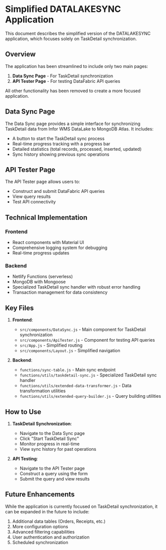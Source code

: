# Simplified DATALAKESYNC Application

This document describes the simplified version of the DATALAKESYNC application, which focuses solely on TaskDetail synchronization.

## Overview

The application has been streamlined to include only two main pages:

1. **Data Sync Page** - For TaskDetail synchronization
2. **API Tester Page** - For testing DataFabric API queries

All other functionality has been removed to create a more focused application.

## Data Sync Page

The Data Sync page provides a simple interface for synchronizing TaskDetail data from Infor WMS DataLake to MongoDB Atlas. It includes:

- A button to start the TaskDetail sync process
- Real-time progress tracking with a progress bar
- Detailed statistics (total records, processed, inserted, updated)
- Sync history showing previous sync operations

## API Tester Page

The API Tester page allows users to:

- Construct and submit DataFabric API queries
- View query results
- Test API connectivity

## Technical Implementation

### Frontend

- React components with Material UI
- Comprehensive logging system for debugging
- Real-time progress updates

### Backend

- Netlify Functions (serverless)
- MongoDB with Mongoose
- Specialized TaskDetail sync handler with robust error handling
- Transaction management for data consistency

## Key Files

1. **Frontend**:
   - `src/components/DataSync.js` - Main component for TaskDetail synchronization
   - `src/components/ApiTester.js` - Component for testing API queries
   - `src/App.js` - Simplified routing
   - `src/components/Layout.js` - Simplified navigation

2. **Backend**:
   - `functions/sync-table.js` - Main sync endpoint
   - `functions/utils/taskdetail-sync.js` - Specialized TaskDetail sync handler
   - `functions/utils/extended-data-transformer.js` - Data transformation utilities
   - `functions/utils/extended-query-builder.js` - Query building utilities

## How to Use

1. **TaskDetail Synchronization**:
   - Navigate to the Data Sync page
   - Click "Start TaskDetail Sync"
   - Monitor progress in real-time
   - View sync history for past operations

2. **API Testing**:
   - Navigate to the API Tester page
   - Construct a query using the form
   - Submit the query and view results

## Future Enhancements

While the application is currently focused on TaskDetail synchronization, it can be expanded in the future to include:

1. Additional data tables (Orders, Receipts, etc.)
2. More configuration options
3. Advanced filtering capabilities
4. User authentication and authorization
5. Scheduled synchronization
